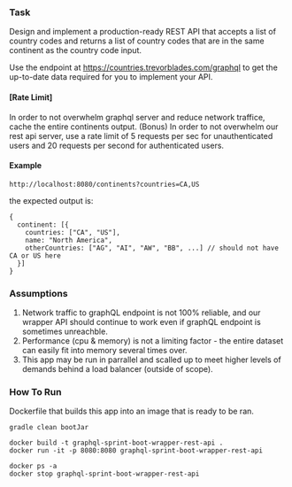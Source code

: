### Task

Design and implement a production-ready REST API that accepts a list of country codes and returns a list of country codes that are in the same continent as the country code input.

Use the endpoint at https://countries.trevorblades.com/graphql to get the up-to-date data required for you to implement your API.

#### [Rate Limit]
In order to not overwhelm graphql server and reduce network traffice, cache the entire continents output.
(Bonus) In order to not overwhelm our rest api server, use a rate limit of 5 requests per sec for unauthenticated users and 20 requests per second for authenticated users.

#### Example 
```
http://localhost:8080/continents?countries=CA,US
```

the expected output is:
```
{
  continent: [{
    countries: ["CA", "US"],
    name: "North America",
    otherCountries: ["AG", "AI", "AW", "BB", ...] // should not have CA or US here
  }]
}
```

### Assumptions
1. Network traffic to graphQL endpoint is not 100% reliable, and our wrapper API should continue to work even if graphQL endpoint is sometimes unreachble.
2. Performance (cpu & memory) is not a limiting factor - the entire dataset can easily fit into memory several times over.
3. This app may be run in parrallel and scalled up to meet higher levels of demands behind a load balancer (outside of scope).

### How To Run
Dockerfile that builds this app into an image that is ready to be ran.
```
gradle clean bootJar

docker build -t graphql-sprint-boot-wrapper-rest-api .
docker run -it -p 8080:8080 graphql-sprint-boot-wrapper-rest-api

docker ps -a
docker stop graphql-sprint-boot-wrapper-rest-api
```
